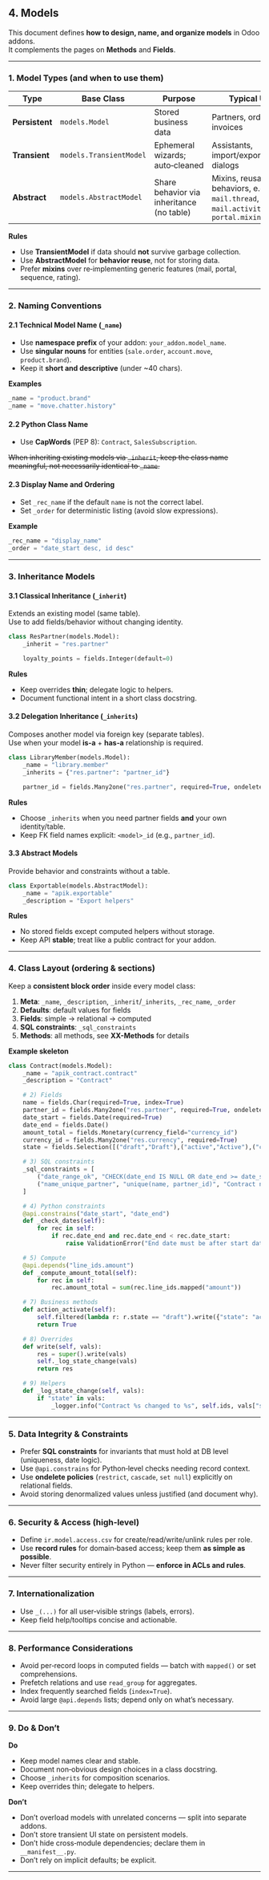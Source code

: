## 4. Models

This document defines **how to design, name, and organize models** in Odoo addons.  
It complements the pages on **Methods** and **Fields**.

---

### 1. Model Types (and when to use them)

| Type | Base Class | Purpose | Typical Use |
|------|------------|---------|-------------|
| **Persistent** | `models.Model` | Stored business data | Partners, orders, invoices |
| **Transient** | `models.TransientModel` | Ephemeral wizards; auto‑cleaned | Assistants, import/export dialogs |
| **Abstract** | `models.AbstractModel` | Share behavior via inheritance (no table) | Mixins, reusable behaviors, e.g. `mail.thread`, `mail.activity.mixin`, `portal.mixin` |


**Rules**
- Use **TransientModel** if data should **not** survive garbage collection.
- Use **AbstractModel** for **behavior reuse**, not for storing data.
- Prefer **mixins** over re‑implementing generic features (mail, portal, sequence, rating).

---

### 2. Naming Conventions

#### 2.1 Technical Model Name (`_name`)

- Use **namespace prefix** of your addon: `your_addon.model_name`.
- Use **singular nouns** for entities (`sale.order`, `account.move`, `product.brand`).
- Keep it **short and descriptive** (under ~40 chars).

**Examples**
```python
_name = "product.brand"
_name = "move.chatter.history"
```

#### 2.2 Python Class Name

- Use **CapWords** (PEP 8): `Contract`, `SalesSubscription`.

~~When inheriting existing models via `_inherit`, keep the class name meaningful, not necessarily identical to `_name`.~~

#### 2.3 Display Name and Ordering

- Set `_rec_name` if the default `name` is not the correct label.
- Set `_order` for deterministic listing (avoid slow expressions).

**Example**
```python
_rec_name = "display_name"
_order = "date_start desc, id desc"
```

---

### 3. Inheritance Models

#### 3.1 Classical Inheritance (`_inherit`)

Extends an existing model (same table).  
Use to add fields/behavior without changing identity.

```python
class ResPartner(models.Model):
    _inherit = "res.partner"

    loyalty_points = fields.Integer(default=0)
```

**Rules**
- Keep overrides **thin**; delegate logic to helpers.
- Document functional intent in a short class docstring.

#### 3.2 Delegation Inheritance (`_inherits`)

Composes another model via foreign key (separate tables).  
Use when your model **is‑a** + **has‑a** relationship is required.

```python
class LibraryMember(models.Model):
    _name = "library.member"
    _inherits = {"res.partner": "partner_id"}

    partner_id = fields.Many2one("res.partner", required=True, ondelete="cascade")
```

**Rules**
- Choose `_inherits` when you need partner fields **and** your own identity/table.
- Keep FK field names explicit: `<model>_id` (e.g., `partner_id`).

#### 3.3 Abstract Models

Provide behavior and constraints without a table.

```python
class Exportable(models.AbstractModel):
    _name = "apik.exportable"
    _description = "Export helpers"
```

**Rules**
- No stored fields except computed helpers without storage.
- Keep API **stable**; treat like a public contract for your addon.

---

### 4. Class Layout (ordering & sections)

Keep a **consistent block order** inside every model class:

1. **Meta**: `_name`, `_description`, `_inherit`/`_inherits`, `_rec_name`, `_order`  
2. **Defaults**: default values for fields  
3. **Fields**: simple → relational → computed  
4. **SQL constraints**: `_sql_constraints`  
5. **Methods**: all methods, see **XX-Methods** for details

**Example skeleton**
```python
class Contract(models.Model):
    _name = "apik_contract.contract"
    _description = "Contract"

    # 2) Fields
    name = fields.Char(required=True, index=True)
    partner_id = fields.Many2one("res.partner", required=True, ondelete="restrict")
    date_start = fields.Date(required=True)
    date_end = fields.Date()
    amount_total = fields.Monetary(currency_field="currency_id")
    currency_id = fields.Many2one("res.currency", required=True)
    state = fields.Selection([("draft","Draft"),("active","Active"),("closed","Closed")], default="draft")

    # 3) SQL constraints
    _sql_constraints = [
        ("date_range_ok", "CHECK(date_end IS NULL OR date_end >= date_start)", "End date must be after start date."),
        ("name_unique_partner", "unique(name, partner_id)", "Contract name must be unique per partner."),
    ]

    # 4) Python constraints
    @api.constrains("date_start", "date_end")
    def _check_dates(self):
        for rec in self:
            if rec.date_end and rec.date_end < rec.date_start:
                raise ValidationError("End date must be after start date.")

    # 5) Compute
    @api.depends("line_ids.amount")
    def _compute_amount_total(self):
        for rec in self:
            rec.amount_total = sum(rec.line_ids.mapped("amount"))

    # 7) Business methods
    def action_activate(self):
        self.filtered(lambda r: r.state == "draft").write({"state": "active"})
        return True

    # 8) Overrides
    def write(self, vals):
        res = super().write(vals)
        self._log_state_change(vals)
        return res

    # 9) Helpers
    def _log_state_change(self, vals):
        if "state" in vals:
            _logger.info("Contract %s changed to %s", self.ids, vals["state"])
```

---

### 5. Data Integrity & Constraints

- Prefer **SQL constraints** for invariants that must hold at DB level (uniqueness, date logic).  
- Use `@api.constrains` for Python‑level checks needing record context.  
- Use **ondelete policies** (`restrict`, `cascade`, `set null`) explicitly on relational fields.  
- Avoid storing denormalized values unless justified (and document why).

---

### 6. Security & Access (high‑level)

- Define `ir.model.access.csv` for create/read/write/unlink rules per role.  
- Use **record rules** for domain‑based access; keep them **as simple as possible**.  
- Never filter security entirely in Python — **enforce in ACLs and rules**.

---

### 7. Internationalization

- Use `_(...)` for all user‑visible strings (labels, errors).  
- Keep field help/tooltips concise and actionable.

---

### 8. Performance Considerations

- Avoid per‑record loops in computed fields — batch with `mapped()` or set comprehensions.  
- Prefetch relations and use `read_group` for aggregates.  
- Index frequently searched fields (`index=True`).  
- Avoid large `@api.depends` lists; depend only on what’s necessary.

---

### 9. Do & Don’t

**Do**
- Keep model names clear and stable.  
- Document non‑obvious design choices in a class docstring.  
- Choose `_inherits` for composition scenarios.  
- Keep overrides thin; delegate to helpers.

**Don’t**
- Don’t overload models with unrelated concerns — split into separate addons.  
- Don’t store transient UI state on persistent models.  
- Don’t hide cross‑module dependencies; declare them in `__manifest__.py`.  
- Don’t rely on implicit defaults; be explicit.

---
